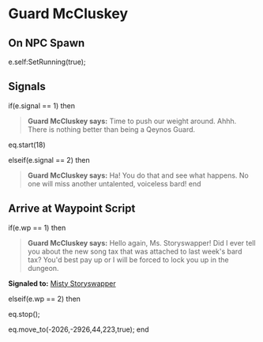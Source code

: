 # Guard McCluskey
## On NPC Spawn
  e.self:SetRunning(true);
## Signals

if(e.signal == 1) then


>**Guard McCluskey says:** Time to push our weight around. Ahhh. There is nothing better than being a Qeynos Guard.


eq.start(18)

elseif(e.signal == 2) then


>**Guard McCluskey says:** Ha! You do that and see what happens. No one will miss another untalented, voiceless bard!
end

## Arrive at Waypoint Script

if(e.wp == 1) then


>**Guard McCluskey says:** Hello again, Ms. Storyswapper! Did I ever tell you about the new song tax that was attached to last week's bard tax? You'd best pay up or I will be forced to lock you up in the dungeon.


**Signaled to:**  [Misty Storyswapper](/npc/12100)

elseif(e.wp == 2) then


eq.stop();


eq.move_to(-2026,-2926,44,223,true);
end
